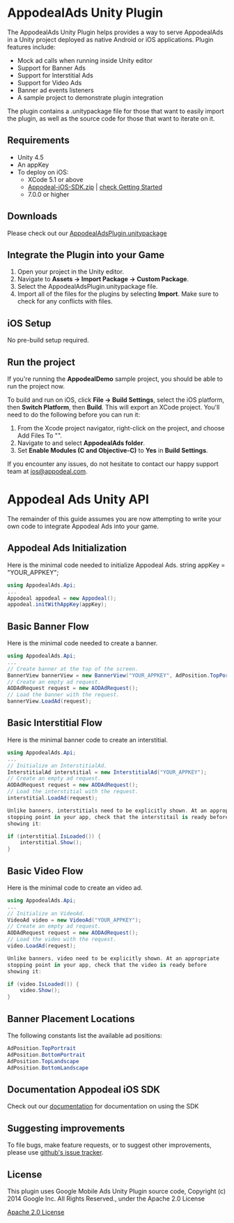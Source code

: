 AppodealAds Unity Plugin
==============================

The AppodealAds Unity Plugin helps provides a way to
serve AppodealAds in a Unity project deployed as native Android or iOS
applications. Plugin features include:

* Mock ad calls when running inside Unity editor
* Support for Banner Ads
* Support for Interstitial Ads
* Support for Video Ads
* Banner ad events listeners
* A sample project to demonstrate plugin integration

The plugin contains a .unitypackage file for those that want to easily import
the plugin, as well as the source code for those that want to iterate on it.

Requirements
------------
* Unity 4.5
* An appKey
* To deploy on iOS:
    * XCode 5.1 or above
    * [Appodeal-iOS-SDK.zip](http://dl.dropbox.com/s/tandgz79v1t971q/Appodeal-iOS-SDK.zip) | [check Getting Started](https://github.com/appodeal/appodeal-ios-demo/wiki/Getting-Started)
    * 7.0.0 or higher

Downloads
----------
Please check out our [AppodealAdsPlugin.unitypackage](http://dl.dropbox.com/s/zg1no6xfiv42lw8/AppodealAdsPlugin.unitypackage)

Integrate the Plugin into your Game
-----------------------------------

1. Open your project in the Unity editor.
2. Navigate to **Assets -> Import Package -> Custom Package**.
3. Select the AppodealAdsPlugin.unitypackage file.
4. Import all of the files for the plugins by selecting **Import**. Make sure
to check for any conflicts with files.

iOS Setup
---------

No pre-build setup required.

Run the project
---------------

If you're running the **AppodealDemo** sample project, you should be able to run
the project now.

To build and run on iOS, click **File -> Build Settings**, select the iOS
platform, then **Switch Platform**, then **Build**. This will export an
XCode project. You'll need to do the following before you can run it:

1. From the Xcode project navigator, right-click on the project, and choose
Add Files To "<Project Name>".
2. Navigate to and select **AppodealAds folder**.
3. Set **Enable Modules (C and Objective-C)** to **Yes** in
**Build Settings**.

If you encounter any issues, do not hesitate to contact our happy support team
at [ios@appodeal.com](mailto:ios@appodeal.com).


Appodeal Ads Unity API
===========================

The remainder of this guide assumes you are now attempting to write your own
code to integrate Appodeal Ads into your game.

Appodeal Ads Initialization 
-----------------
Here is the minimal code needed to initialize Appodeal Ads.
string appKey = "YOUR_APPKEY";
```c#
using AppodealAds.Api;
...
Appodeal appodeal = new Appodeal();
appodeal.initWithAppKey(appKey);
```

Basic Banner Flow
-----------------
Here is the minimal code needed to create a banner.
```c#
using AppodealAds.Api;
...
// Create banner at the top of the screen.
BannerView bannerView = new BannerView("YOUR_APPKEY", AdPosition.TopPortrait);
// Create an empty ad request.
AODAdRequest request = new AODAdRequest();
// Load the banner with the request.
bannerView.LoadAd(request);
```

Basic Interstitial Flow
-----------------------
Here is the minimal banner code to create an interstitial.

```c#
using AppodealAds.Api;
...
// Initialize an InterstitialAd.
InterstitialAd interstitial = new InterstitialAd("YOUR_APPKEY");
// Create an empty ad request.
AODAdRequest request = new AODAdRequest();
// Load the interstitial with the request.
interstitial.LoadAd(request);

Unlike banners, interstitials need to be explicitly shown. At an appropriate
stopping point in your app, check that the interstitail is ready before
showing it:

if (interstitial.IsLoaded()) {
    interstitial.Show();
}
```

Basic Video Flow
-----------------------
Here is the minimal code to create an video ad.

```c#
using AppodealAds.Api;
...
// Initialize an VideoAd.
VideoAd video = new VideoAd("YOUR_APPKEY");
// Create an empty ad request.
AODAdRequest request = new AODAdRequest();
// Load the video with the request.
video.LoadAd(request);

Unlike banners, video need to be explicitly shown. At an appropriate
stopping point in your app, check that the video is ready before
showing it:

if (video.IsLoaded()) {
    video.Show();
}
```


Banner Placement Locations
--------------------------
The following constants list the available ad positions:

```c#
AdPosition.TopPortrait
AdPosition.BottomPortrait
AdPosition.TopLandscape
AdPosition.BottomLandscape
```


Documentation Appodeal iOS SDK
--------------
Check out our [documentation](https://github.com/appodeal/appodeal-ios-demo/wiki) for documentation on using the SDK

Suggesting improvements
------------------------
To file bugs, make feature requests, or to suggest other improvements, please use [github's issue tracker](https://github.com/appodeal/appodeal-unity-plugin/issues).

License
-------

This plugin uses Google Mobile Ads Unity Plugin source code, Copyright (c) 2014 Google Inc. All Rights Reserved., under the Apache 2.0 License

[Apache 2.0 License](http://www.apache.org/licenses/LICENSE-2.0.html)

